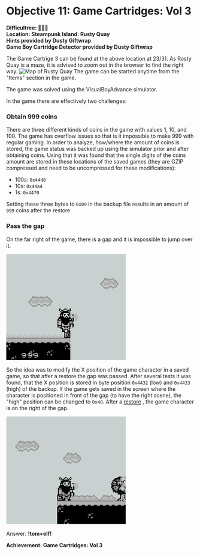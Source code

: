 # Objective 11: Game Cartridges: Vol 3
**Difficultree: 🎄🎄🎄**  
**Location: Steampunk Island: Rusty Quay**  
**Hints provided by Dusty Giftwrap**  
**Game Boy Cartridge Detector provided by Dusty Giftwrap**

The Game Cartrige 3 can be found at the above location at 23/31. As Rosty Quay is a maze, it is advised to zoom out in the browser to find the right way.
![Map of Rusty Quay](Rusty%20Quay.png)
The game can be started anytime from the "Items" section in the game.

The game was solved using the VisualBoyAdvance simulator.

In the game there are effectively two challenges:

### Obtain 999 coins
There are three different kinds of coins in the game with values 1, 10, and 100. The game has overflow issues so that is it impossible to make 999 with regular gaming.
In order to analyze, how/where the amount of coins is stored, the game status was backed up using the simulator prior and after obtaining coins.
Using that it was found that the single digits of the coins amount are stored in these locations of the saved games (they are GZIP compressed and need to be uncompressed for these modifications):

- 100s: `0x44d8`
- 10s: `0x44a4`
- 1s: `0x4470`

Setting these three bytes to `0x09` in the backup file results in an amount of `999` coins after the restore.

### Pass the gap
On the far right of the game, there is a gap and it is impossible to jump over it.

![gap](gap.png)

So the idea was to modify the X position of the game character in a saved game, so that after a restore the gap was passed.
After several tests it was found, that the X position is stored in byte position `0x4432` (low) and `0x4433` (high) of the backup.
If the game gets saved in the screen where the character is positioned in front of the gap (to have the right scene), the "high" position can be changed to `0x40`. After a [restore](game0.sgm) , the game character is on the right of the gap.

![gap passed](gap2.png)

Answer: **!tom+elf!**


**Achievement: Game Cartridges: Vol 3**
<!--stackedit_data:
eyJoaXN0b3J5IjpbLTIwMzg2MDYwMDUsLTExMzU5Njk1MTcsLT
ExNDMxNzAzOTcsLTkwNDE0MzkyOCwtMTA1MTE1MzY1MCw4Mzc0
Mjg0MDUsMTQ0ODU3MTk1OCwtMTE0MTg0NTI4OSwtMTY1NjY0Nz
Y1NCwtMjU1Njk1MDQ2LC0yMDEwMTkyNjNdfQ==
-->